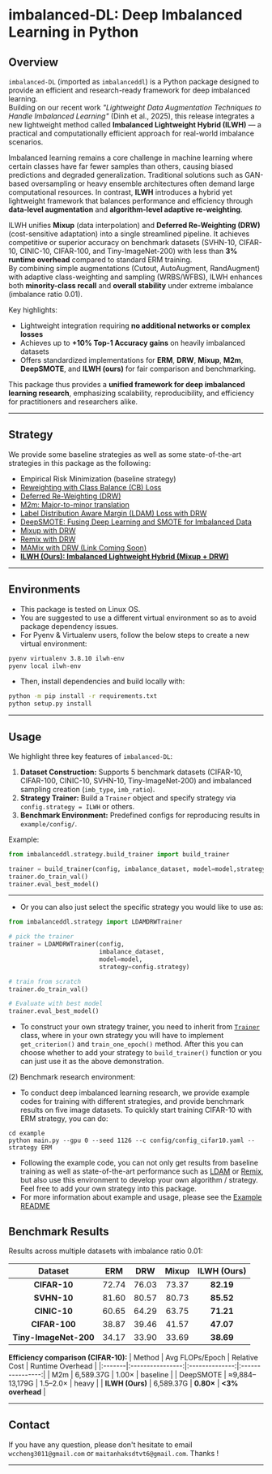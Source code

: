 # imbalanced-DL: Deep Imbalanced Learning in Python

## Overview
`imbalanced-DL` (imported as `imbalanceddl`) is a Python package designed to provide an efficient and research-ready framework for deep imbalanced learning.  
Building on our recent work *"Lightweight Data Augmentation Techniques to Handle Imbalanced Learning"* (Dinh et al., 2025), this release integrates a new lightweight method called **Imbalanced Lightweight Hybrid (ILWH)** — a practical and computationally efficient approach for real-world imbalance scenarios.

Imbalanced learning remains a core challenge in machine learning where certain classes have far fewer samples than others, causing biased predictions and degraded generalization. Traditional solutions such as GAN-based oversampling or heavy ensemble architectures often demand large computational resources. In contrast, **ILWH** introduces a hybrid yet lightweight framework that balances performance and efficiency through **data-level augmentation** and **algorithm-level adaptive re-weighting**.

ILWH unifies **Mixup** (data interpolation) and **Deferred Re-Weighting (DRW)** (cost-sensitive adaptation) into a single streamlined pipeline. It achieves competitive or superior accuracy on benchmark datasets (SVHN-10, CIFAR-10, CINIC-10, CIFAR-100, and Tiny-ImageNet-200) with less than **3% runtime overhead** compared to standard ERM training.  
By combining simple augmentations (Cutout, AutoAugment, RandAugment) with adaptive class-weighting and sampling (WRBS/WFBS), ILWH enhances both **minority-class recall** and **overall stability** under extreme imbalance (imbalance ratio 0.01).

Key highlights:
* Lightweight integration requiring **no additional networks or complex losses**
* Achieves up to **+10% Top-1 Accuracy gains** on heavily imbalanced datasets
* Offers standardized implementations for **ERM**, **DRW**, **Mixup**, **M2m**, **DeepSMOTE**, and **ILWH (ours)** for fair comparison and benchmarking.

This package thus provides a **unified framework for deep imbalanced learning research**, emphasizing scalability, reproducibility, and efficiency for practitioners and researchers alike.

---

## Strategy
We provide some baseline strategies as well as some state-of-the-art strategies in this package as the following:
* Empirical Risk Minimization (baseline strategy)
* [Reweighting with Class Balance (CB) Loss](https://arxiv.org/pdf/1901.05555.pdf)
* [Deferred Re-Weighting (DRW)](https://arxiv.org/pdf/1906.07413.pdf)
* [M2m: Major-to-minor translation](https://arxiv.org/pdf/2004.00431.pdf)
* [Label Distribution Aware Margin (LDAM) Loss with DRW](https://arxiv.org/pdf/1906.07413.pdf)
* [DeepSMOTE: Fusing Deep Learning and SMOTE for Imbalanced Data](https://arxiv.org/pdf/2105.02340.pdf)
* [Mixup with DRW](https://arxiv.org/pdf/1710.09412.pdf)
* [Remix with DRW](https://arxiv.org/pdf/2007.03943.pdf)
* [MAMix with DRW (Link Coming Soon)]()
* **[ILWH (Ours): Imbalanced Lightweight Hybrid (Mixup + DRW)](https://github.com/duydinhthai27/lightweight-ILWH)**

---

## Environments
* This package is tested on Linux OS.
* You are suggested to use a different virtual environment so as to avoid package dependency issues.
* For Pyenv & Virtualenv users, follow the below steps to create a new virtual environment:
```bash
pyenv virtualenv 3.8.10 ilwh-env
pyenv local ilwh-env
```
* Then, install dependencies and build locally with:
```bash
python -m pip install -r requirements.txt
python setup.py install
```

---

## Usage
We highlight three key features of `imbalanced-DL`:
1. **Dataset Construction:** Supports 5 benchmark datasets (CIFAR-10, CIFAR-100, CINIC-10, SVHN-10, Tiny-ImageNet-200) and imbalanced sampling creation (`imb_type`, `imb_ratio`).
2. **Strategy Trainer:** Build a `Trainer` object and specify strategy via `config.strategy = ILWH` or others.
3. **Benchmark Environment:** Predefined configs for reproducing results in `example/config/`.

Example:
```python
from imbalanceddl.strategy.build_trainer import build_trainer

trainer = build_trainer(config, imbalance_dataset, model=model,strategy =config.strategy)
trainer.do_train_val()
trainer.eval_best_model()
```

---
* Or you can also just select the specific strategy you would like to use as:


```python
from imbalanceddl.strategy import LDAMDRWTrainer

# pick the trainer
trainer = LDAMDRWTrainer(config,
                         imbalance_dataset,
                         model=model,
                         strategy=config.strategy)

# train from scratch
trainer.do_train_val()

# Evaluate with best model
trainer.eval_best_model()

```
* To construct your own strategy trainer, you need to inherit from [`Trainer`](https://github.com/ntucllab/imbalanced-DL/blob/e63acaab958bf206edad9418e9c30352e9566356/imbalanceddl/strategy/trainer.py#L11) class, where in your own strategy you will have to implement `get_criterion()` and `train_one_epoch()` method. After this you can choose whether to add your strategy to `build_trainer()` function or you can just use it as the above demonstration.


(2) Benchmark research environment:
* To conduct deep imbalanced learning research, we provide example codes for training with different strategies, and provide benchmark results on five image datasets. To quickly start training CIFAR-10 with ERM strategy, you can do:

```
cd example
python main.py --gpu 0 --seed 1126 --c config/config_cifar10.yaml --strategy ERM

```
* Following the example code, you can not only get results from baseline training as well as state-of-the-art performance such as [LDAM](https://arxiv.org/pdf/1906.07413.pdf) or [Remix](https://arxiv.org/pdf/2007.03943.pdf), but also use this environment to develop your own algorithm / strategy. Feel free to add your own strategy into this package.
* For more information about example and usage, please see the [Example README](https://github.com/ntucllab/imbalanced-DL/tree/main/example)

## Benchmark Results
Results across multiple datasets with imbalance ratio 0.01:

| Dataset | ERM | DRW | Mixup | ILWH (Ours) |
|:--------:|:---:|:---:|:-----:|:------------:|
| **CIFAR-10** | 72.74 | 76.03 | 73.37 | **82.19** |
| **SVHN-10** | 81.60 | 80.57 | 80.73 | **85.52** |
| **CINIC-10** | 60.65 | 64.29 | 63.75 | **71.21** |
| **CIFAR-100** | 38.87 | 39.46 | 41.57 | **47.07** |
| **Tiny-ImageNet-200** | 34.17 | 33.90 | 33.69 | **38.69** |

**Efficiency comparison (CIFAR-10):**
| Method | Avg FLOPs/Epoch | Relative Cost | Runtime Overhead |
|:-------|:----------------:|:--------------:|:----------------:|
| M2m | 6,589.37G | 1.00× | baseline |
| DeepSMOTE | ≈9,884–13,179G | 1.5–2.0× | heavy |
| **ILWH (Ours)** | 6,589.37G | **0.80×** | **<3% overhead** |

---

## Contact
If you have any question, please don't hesitate to email `wccheng3011@gmail.com` or `maitanhaksdtvt6@gmail.com`. Thanks !


---
